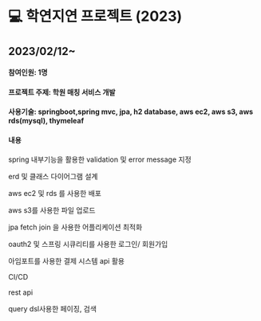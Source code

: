 <h1>💻 학연지연 프로젝트 (2023)</h1>
<h2>2023/02/12~</h2>

<h4>참여인원: 1명</h4>
<h4>프로젝트 주제: 학원 매칭 서비스 개발</h4>
<h4>사용기술: springboot,spring mvc, jpa, h2 database, aws ec2, aws s3, aws rds(mysql), thymeleaf </h4>
<h4>내용</h4>
spring 내부기능을 활용한 validation 및 error message 지정 <p>
erd 및 클래스 다이어그램 설계 <p>
aws ec2 및 rds 를 사용한 배포 <p>
aws s3를 사용한 파일 업로드 <p>
jpa fetch join 을 사용한 어플리케이션 최적화 <p>
oauth2 및 스프링 시큐리티를 사용한 로그인/ 회원가입 <p>
아임포트를 사용한 결제 시스템 api 활용 <p>
CI/CD <p>
rest api<p>
query dsl사용한 페이징, 검색<p>

